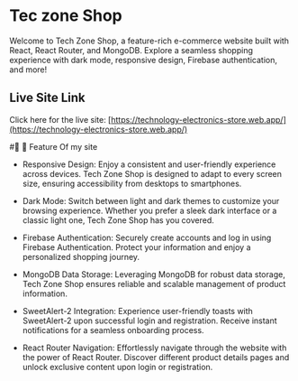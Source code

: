 # Tec zone Shop
Welcome to Tech Zone Shop, a feature-rich e-commerce website built with React, React Router, and MongoDB. Explore a seamless shopping experience with dark mode, responsive design, Firebase authentication, and more!

## Live Site Link

Click here for the live site: [https://technology-electronics-store.web.app/](https://technology-electronics-store.web.app/)


#🚩	:triangular_flag_on_post: Feature Of my site
- Responsive Design: Enjoy a consistent and user-friendly experience across devices. Tech Zone Shop is designed to adapt to every screen size, ensuring accessibility from desktops to smartphones.

- Dark Mode: Switch between light and dark themes to customize your browsing experience. Whether you prefer a sleek dark interface or a classic light one, Tech Zone Shop has you covered.

- Firebase Authentication: Securely create accounts and log in using Firebase Authentication. Protect your information and enjoy a personalized shopping journey.

- MongoDB Data Storage: Leveraging MongoDB for robust data storage, Tech Zone Shop ensures reliable and scalable management of product information.

- SweetAlert-2 Integration: Experience user-friendly toasts with SweetAlert-2 upon successful login and registration. Receive instant notifications for a seamless onboarding process.

- React Router Navigation: Effortlessly navigate through the website with the power of React Router. Discover different product details pages and unlock exclusive content upon login or registration.
